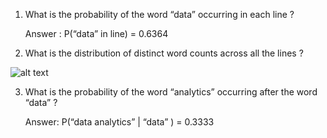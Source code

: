 1.	What is the probability of the word “data” occurring in each line ?	

    Answer : P(“data” in line) = 0.6364

2.	What is the distribution of distinct word counts across all the lines ? 

 ![alt text](https://github.com/yanbing114/ACE-assessment/blob/Task%203/image.jpg?raw=true)


3.	What is the probability of the word “analytics” occurring after the word “data” ?

    Answer: P(“data analytics” | “data” ) = 0.3333
